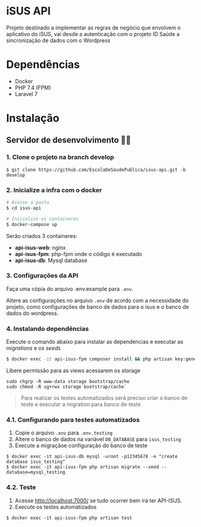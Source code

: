 # iSUS API

Projeto destinado a implementar as regras de negócio que envolvem o aplicativo
do iSUS, vai desde a autenticação com o projeto ID Saúde a sincronização de dados
com o Wordpress

# Dependências
- Docker
- PHP 7.4 (FPM)
- Laravel 7

# Instalação

## Servidor de desenvolvimento 🚀🚀

### 1. Clone o projeto na branch develop

```
$ git clone https://github.com/EscolaDeSaudePublica/isus-api.git -b develop
```

### 2. Inicialize a infra com o docker

```sh
# Acesse a pasta
$ cd isus-api

# Inicialize os containeres
$ docker-compose up
```

Serão criados 3 containeres:

- **api-isus-web**: nginx
- **api-isus-fpm**: php-fpm onde o código é executado
- **api-isus-db**: Mysql database

### 3. Configurações da API

Faça uma cópia do arquivo .env.example para `.env`.

Altere as configurações no arquivo `.env` de acordo com a necessidade do projeto, como configurações de banco de dados para o isus e o banco de dados do wordpress.

### 4. Instalando dependências

Execute o comando abaixo para instalar as dependencias e executar as *migrations* e os *seeds*

```sh
$ docker exec -it api-isus-fpm composer install && php artisan key:generate && php artisan migrate --seed
```

Libere permissão para as views acessarem os storage

```
sudo chgrp -R www-data storage bootstrap/cache
sudo chmod -R ug+rwx storage bootstrap/cache`
```

> Para realizar os testes automatizados será preciso criar o banco de teste e executar a migration para banco de teste

### 4.1. Configurando para testes automatizados

1. Copie o arquivo `.env` para `.env.testing`
2. Altere o banco de dados na variável `DB_DATABASE` para `isus_testing`
3. Execute a migraçãoe configuração do banco de teste

```
$ docker exec -it api-isus-db mysql -uroot -p12345678 -e "create database isus_testing"
$ docker exec -it api-isus-fpm php artisan migrate --seed --database=mysql_testing
```

### 4.2. Teste 

1. Acesse [http://localhost:7000/](http://localhost:7000/) se tudo ocorrer bem irá ter API-ISUS.
2. Execute os testes automatizados

```
$ docker exec -it api-isus-fpm php artisan test
```

